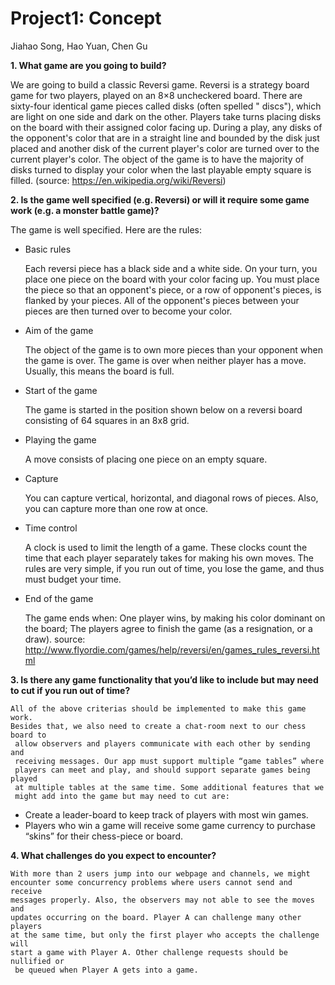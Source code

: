 # Project1: Concept

Jiahao Song, Hao Yuan, Chen Gu

**1. What game are you going to build?**

We are going to build a classic Reversi game. 
Reversi is a strategy board game for two players, played on an 8×8 uncheckered 
board. There are sixty-four identical game pieces called disks (often spelled "
discs"), which are light on one side and dark on the other. Players take turns 
placing disks on the board with their assigned color facing up. During a play, 
any disks of the opponent's color that are in a straight line and bounded by 
the disk just placed and another disk of the current player's color are turned 
over to the current player's color. The object of the game is to have the 
majority of disks turned to display your color when the last playable empty 
square is filled. (source: https://en.wikipedia.org/wiki/Reversi)

**2. Is the game well specified (e.g. Reversi) or will it require some game 
work (e.g. a monster battle game)?**

The game is well specified. Here are the rules:
*	Basic rules 

    Each reversi piece has a black side and a white side. On your turn, you 
    place one piece on the board with your color facing up. You must place the 
    piece so that an opponent's piece, or a row of opponent's pieces, is 
    flanked by your pieces. All of the opponent's pieces between your pieces 
    are then turned over to become your color. 
*	Aim of the game 

    The object of the game is to own more pieces than your opponent when the 
    game is over. The game is over when neither player has a move. Usually, 
    this means the board is full. 
*	Start of the game 

    The game is started in the position shown below on a reversi board 
    consisting of 64 squares in an 8x8 grid. 
*	Playing the game 

    A move consists of placing one piece on an empty square.	
*	Capture 

    You can capture vertical, horizontal, and diagonal rows of pieces. Also, 
    you can capture more than one row at once. 
*	Time control 

    A clock is used to limit the length of a game. These clocks count the time 
    that each player separately takes for making his own moves. The rules are 
    very simple, if you run out of time, you lose the game, and thus must 
    budget your time. 
*	End of the game 

    The game ends when: 
One player wins, by making his color dominant on the board;
The players agree to finish the game (as a resignation, or a draw).
source: http://www.flyordie.com/games/help/reversi/en/games_rules_reversi.html

**3. Is there any game functionality that you’d like to include but may need 
to cut if you run out of time?**

    All of the above criterias should be implemented to make this game work. 
    Besides that, we also need to create a chat-room next to our chess board to
     allow observers and players communicate with each other by sending and 
     receiving messages. Our app must support multiple “game tables” where 
     players can meet and play, and should support separate games being played 
     at multiple tables at the same time. Some additional features that we 
     might add into the game but may need to cut are: 
* Create a leader-board to keep track of players with most win games.
* Players who win a game will receive some game currency to purchase “skins” 
for their chess-piece or board.

**4.	What challenges do you expect to encounter?**

    With more than 2 users jump into our webpage and channels, we might 
    encounter some concurrency problems where users cannot send and receive 
    messages properly. Also, the observers may not able to see the moves and 
    updates occurring on the board. Player A can challenge many other players 
    at the same time, but only the first player who accepts the challenge will 
    start a game with Player A. Other challenge requests should be nullified or
     be queued when Player A gets into a game.
